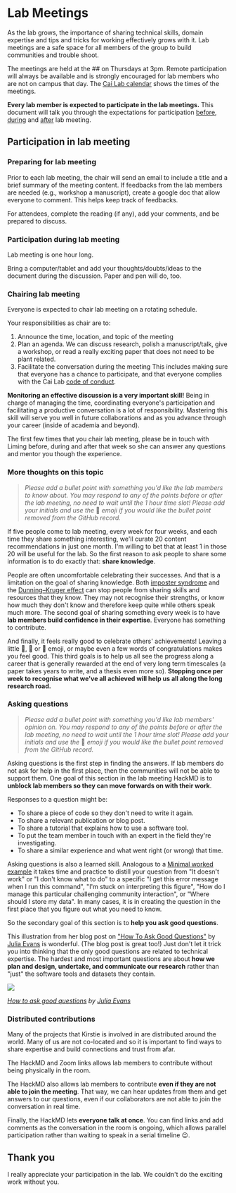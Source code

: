 # Lab Meetings

As the lab grows, the importance of sharing technical skills, domain expertise and tips and tricks for working effectively grows with it.
Lab meetings are a safe space for all members of the group to build communities and trouble shoot.

The meetings are held at the ## on Thursdays at 3pm.
Remote participation will always be available and is strongly encouraged for lab members who are not on campus that day.
The [Cai Lab calendar](https://calendar.google.com/calendar/embed?src=7nar31c6ni4esif8fn1881kgds%40group.calendar.google.com) shows the times of the meetings.

**Every lab member is expected to participate in the lab meetings.**
This document will talk you through the expectations for participation [before](#preparing-for-lab-meeting), [during](#participation-during-lab-meeting) and [after](#publishing-a-summary-blog-post-after-lab-meeting) lab meeting.

## Participation in lab meeting

### Preparing for lab meeting

Prior to each lab meeting, the chair will send an email to include a title and a brief summary of the meeting content. If feedbacks from the lab members are needed (e.g., workshop a manuscript), create a google doc that allow everyone to comment. This helps keep track of feedbacks.

For attendees, complete the reading (if any), add your comments, and be prepared to discuss.

### Participation during lab meeting

Lab meeting is one hour long.

Bring a computer/tablet and add your thoughts/doubts/ideas to the document during the discussion. Paper and pen will do, too.

### Chairing lab meeting

Everyone is expected to chair lab meeting on a rotating schedule.

Your responsibilities as chair are to:

1. Announce the time, location, and topic of the meeting
2. Plan an agenda. We can discuss research, polish a manuscript/talk, give a workshop, or read a really exciting paper that does not need to be plant related.  
3. Facilitate the conversation during the meeting
  This includes making sure that everyone has a chance to participate, and that everyone complies with the Cai Lab [code of conduct](https://github.com/WhitakerLab/WhitakerLabProjectManagement/blob/master/CODE_OF_CONDUCT.md).
  
  **Monitoring an effective discussion is a very important skill!**
  Being in charge of managing the time, coordinating everyone's participation and facilitating a productive conversation is a lot of responsibility. Mastering this skill will serve you well in future collaborations and as you advance through your career (inside of academia and beyond).

The first few times that you chair lab meeting, please be in touch with Liming before, during and after that week so she can answer any questions and mentor you though the experience.

### More thoughts on this topic

> *Please add a bullet point with something you'd like the lab members to know about. You may respond to any of the points before or after the lab meeting, no need to wait until the 1 hour time slot! Please add your initials and use the* 🤫 *emoji if you would like the bullet point removed from the GitHub record.*

If five people come to lab meeting, every week for four weeks, and each time they share something interesting, we'll curate 20 content recommendations in just one month.
I'm willing to bet that at least 1 in those 20 will be useful for the lab.
So the first reason to ask people to share some information is to do exactly that: **share knowledge**.

People are often uncomfortable celebrating their successes.
And that is a limitation on the goal of sharing knowledge.
Both [imposter syndrome](https://en.wikipedia.org/wiki/Impostor_syndrome) and the [Dunning–Kruger effect](https://en.wikipedia.org/wiki/Dunning%E2%80%93Kruger_effect) can stop people from sharing skills and resources that they know.
They may not recognise their strengths, or know how much they don't know and therefore keep quite while others speak much more.
The second goal of sharing something every week is to have **lab members build confidence in their expertise**.
Everyone has something to contribute.

And finally, it feels really good to celebrate others' achievements!
Leaving a little :sparkling_heart:, :raised_hands: or :rocket: emoji, or maybe even a few words of congratulations makes you feel good.
This third goals is to help us all see the progress along a career that is generally rewarded at the end of very long term timescales (a paper takes years to write, and a thesis even more so).
**Stopping once per week to recognise what we've all achieved will help us all along the long research road.**

### Asking questions

> *Please add a bullet point with something you'd like lab members' opinion on. You may respond to any of the points before or after the lab meeting, no need to wait until the 1 hour time slot! Please add your initials and use the* 🤫 *emoji if you would like the bullet point removed from the GitHub record.*

Asking questions is the first step in finding the answers.
If lab members do not ask for help in the first place, then the communities will not be able to support them.
One goal of this section in the lab meeting HackMD is to **unblock lab members so they can move forwards on with their work**.

Responses to a question might be:

* To share a piece of code so they don't need to write it again.
* To share a relevant publication or blog post.
* To share a tutorial that explains how to use a software tool.
* To put the team member in touch with an expert in the field they're investigating.
* To share a similar experience and what went right (or wrong) that time.

Asking questions is also a learned skill.
Analogous to a [Minimal worked example](https://stackoverflow.com/help/minimal-reproducible-example) it takes time and practice to distill your question from "It doesn't work" or "I don't know what to do" to a specific "I get this error message when I run this command", "I'm stuck on interpreting this figure", "How do I manage this particular challenging community interaction", or "Where should I store my data".
In many cases, it is in creating the question in the first place that you figure out what you need to know.

So the secondary goal of this section is to **help you ask good questions**.

This illustration from her blog post on ["How To Ask Good Questions"](https://jvns.ca/blog/good-questions/) by [Julia Evans](https://jvns.ca/) is wonderful.
(The blog post is great too!) 
Just don't let it trick you into thinking that the only good questions are related to technical expertise.
The hardest and most important questions are about **how we plan and design, undertake, and communicate our research** rather than "just" the software tools and datasets they contain.

![](https://jvns.ca/images/questions.png)

*[How to ask good questions](https://jvns.ca/blog/good-questions/) by [Julia Evans](https://jvns.ca)*

### Distributed contributions

Many of the projects that Kirstie is involved in are distributed around the world.
Many of us are not co-located and so it is important to find ways to share expertise and build connections and trust from afar.

The HackMD and Zoom links allows lab members to contribute without being physically in the room.

The HackMD also allows lab members to contribute **even if they are not able to join the meeting**.
That way, we can hear updates from them and get answers to our questions, even if our collaborators are not able to join the conversation in real time.

Finally, the HackMD lets **everyone talk at once**.
You can find links and add comments as the conversation in the room is ongoing, which allows parallel participation rather than waiting to speak in a serial timeline :wink:.

## Thank you

I really appreciate your participation in the lab.
We couldn't do the exciting work without you.
